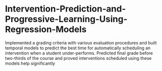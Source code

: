 # Intervention-Prediction-and-Progressive-Learning-Using-Regression-Models
Implemented a grading criteria with various evaluation procedures and built temporal models to predict the best time for automatically scheduling an intervention when a student under-performs. Predicted final grade before two-thirds of the course and proved interventions scheduled using these models help significantly
